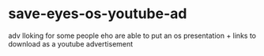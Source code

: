 # save-eyes-os-youtube-ad
adv
lloking for some people eho are able to put an os presentation + links to download as a youtube advertisement 
